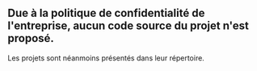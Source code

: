 ## Due à la politique de confidentialité de l'entreprise, aucun code source du projet n'est proposé.
Les projets sont néanmoins présentés dans leur répertoire.
